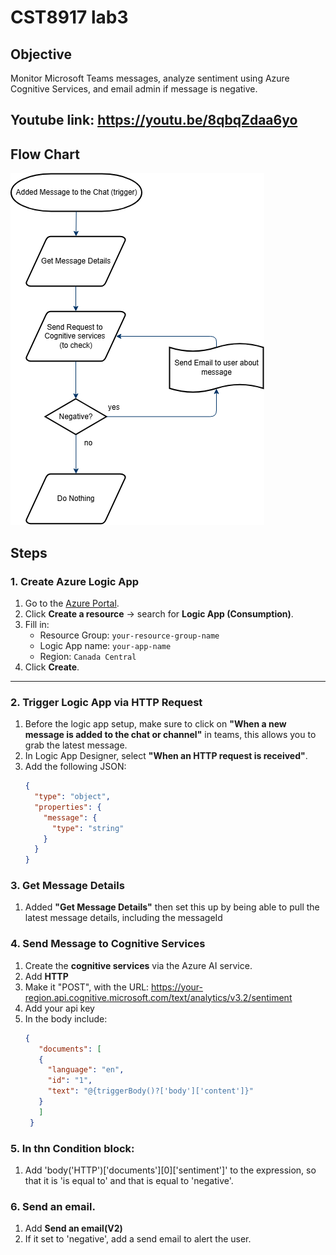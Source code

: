 # CST8917 lab3

## Objective
Monitor Microsoft Teams messages, analyze sentiment using Azure Cognitive Services, and email admin if message is negative.

## Youtube link: https://youtu.be/8qbqZdaa6yo

## Flow Chart 
![](cst8917lab3.drawio.png)

## Steps

### 1. **Create Azure Logic App**
1. Go to the [Azure Portal](https://portal.azure.com).
2. Click **Create a resource** → search for **Logic App (Consumption)**.
3. Fill in:
   - Resource Group: `your-resource-group-name`
   - Logic App name: `your-app-name`
   - Region: `Canada Central`
4. Click **Create**.
---

### 2. **Trigger Logic App via HTTP Request**
1. Before the logic app setup, make sure to click on **"When a new message is added to the chat or channel"** in teams, this allows you to grab the latest message.
2. In Logic App Designer, select **"When an HTTP request is received"**.
3. Add the following JSON:
   ```json
   {
     "type": "object",
     "properties": {
       "message": {
         "type": "string"
       }
     }
   }

### 3. Get Message Details
1. Added **"Get Message Details"** then set this up by being able to pull the latest message details, including the messageId
 
### 4. Send Message to Cognitive Services
1. Create the **cognitive services** via the Azure AI service.
2. Add **HTTP**
3. Make it "POST", with the URL: https://your-region.api.cognitive.microsoft.com/text/analytics/v3.2/sentiment
4. Add your api key
5. In the body include:
   ```json
   {
      "documents": [
      {
        "language": "en",
        "id": "1",
        "text": "@{triggerBody()?['body']['content']}"
      }
      ]
    }

### 5. In thn Condition block:
1. Add 'body('HTTP')['documents'][0]['sentiment']' to the expression, so that it is 'is equal to' and that is equal to 'negative'.

### 6. Send an email.
1. Add **Send an email(V2)**
2. If it set to 'negative', add a send email to alert the user. 

